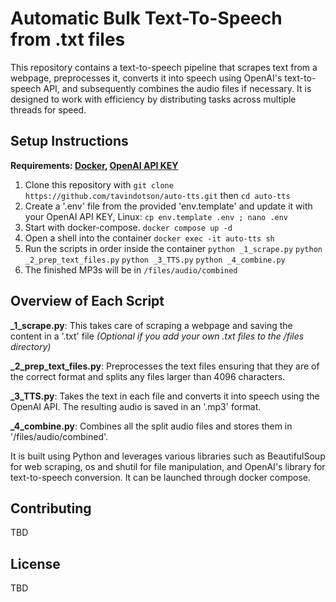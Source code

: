 # Automatic Bulk Text-To-Speech from .txt files

This repository contains a text-to-speech pipeline that scrapes text from a webpage, preprocesses it, converts it into speech using OpenAI's text-to-speech API, and subsequently combines the audio files if necessary. It is designed to work with efficiency by distributing tasks across multiple threads for speed.

## Setup Instructions

**Requirements: [Docker](https://docs.docker.com/get-docker/), [OpenAI API KEY](https://openai.com/blog/openai-api)**

 1. Clone this repository with `git clone https://github.com/tavindotson/auto-tts.git` then `cd auto-tts`
 2. Create a '.env' file from the provided 'env.template' and update it with your OpenAI API KEY,
		Linux: `cp env.template .env ; nano .env`
 3. Start with docker-compose.
		`docker compose up -d`
 4. Open a shell into the container
		`docker exec -it auto-tts sh`
 6. Run the scripts in order inside the container
		`python _1_scrape.py`
		`python _2_prep_text_files.py`
		`python _3_TTS.py`
		`python _4_combine.py`
 7. The finished MP3s will be in `/files/audio/combined`

## Overview of Each Script

**_1_scrape.py**: This takes care of scraping a webpage and saving the content in a '.txt' file *(Optional if you add your own .txt files to the /files directory)*

**_2_prep_text_files.py**: Preprocesses the text files ensuring that they are of the correct format and splits any files larger than 4096 characters.

**_3_TTS.py**: Takes the text in each file and converts it into speech using the OpenAI API. The resulting audio is saved in an '.mp3' format.

**_4_combine.py**: Combines all the split audio files and stores them in '/files/audio/combined'.

It is built using Python and leverages various libraries such as BeautifulSoup for web scraping, os and shutil for file manipulation, and OpenAI's library for text-to-speech conversion. It can be launched through docker compose.

## Contributing

TBD

## License

TBD
